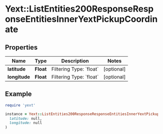 # Yext::ListEntities200ResponseResponseEntitiesInnerYextPickupCoordinate

## Properties

| Name | Type | Description | Notes |
| ---- | ---- | ----------- | ----- |
| **latitude** | **Float** | Filtering Type: &#x60;float&#x60; | [optional] |
| **longitude** | **Float** | Filtering Type: &#x60;float&#x60; | [optional] |

## Example

```ruby
require 'yext'

instance = Yext::ListEntities200ResponseResponseEntitiesInnerYextPickupCoordinate.new(
  latitude: null,
  longitude: null
)
```

